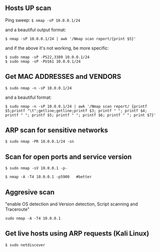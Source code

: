 ## Hosts UP scan

Ping sweep:
```$ nmap -sP 10.0.0.1/24```

and a beautiful output format:

```
$ nmap -sP 10.0.0.1/24 | awk '/Nmap scan report/{print $5}'
```

and if the above it's not working, be more specific: 

```
$ sudo nmap -sP -PS22,3389 10.0.0.1/24
$ sudo nmap -sP -PU161 10.0.0.1/24 
```

## Get MAC ADDRESSES and VENDORS
```$ sudo nmap -n -sP 10.0.0.1/24```

and a beautiful format:

```
$ sudo nmap -n -sP 10.0.0.1/24 | awk '/Nmap scan report/ {printf $5;printf "\t";getline;getline;printf $3; printf " "; printf $4; printf " "; printf $5; printf " "; printf $6; printf " "; print $7}'
```

## ARP scan for sensitive networks

```
$ sudo nmap -PR 10.0.0.1/24 -sn
```

## Scan for open ports and service version

```
$ sudo nmap -sV 10.0.0.1 -p-

$ nmap -A -T4 10.0.0.1 -p5900	#better
```



## Aggresive scan

"enable OS detection and Version detection, Script scanning and Traceroute"

```
sudo nmap -A -T4 10.0.0.1
```

## Get live hosts using ARP requests (Kali Linux)
```$ sudo netdiscover```